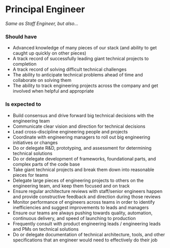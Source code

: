 Principal Engineer
==================

*Same as Staff Engineer, but also...*

### Should have
* Advanced knowledge of many pieces of our stack (and ability to get caught up quickly on other pieces)
* A track record of successfully leading giant technical projects to completion
* A track record of solving difficult technical challenges
* The ability to anticipate technical problems ahead of time and collaborate on solving them
* The ability to track engineering projects across the company and get involved when helpful and appropriate

### Is expected to
* Build consensus and drive forward big technical decisions with the engineering team
* Communicate clear vision and direction for technical decisions
* Lead cross-discipline engineering people and projects
* Coordinate with engineering managers to roll out big engineering initiatives or changes 
* Do or delegate R&D, prototyping, and assessment for determining technical solutions
* Do or delegate development of frameworks, foundational parts, and complex parts of the code base 
* Take giant technical projects and break them down into reasonable pieces for teams
* Delegate large pieces of engineering projects to others on the engineering team, and keep them focused and on track
* Ensure regular architecture reviews with staff/senior engineers happen and provide constructive feedback and direction during those reviews
* Monitor performance of engineers across teams in order to identify inefficiencies and suggest improvements to leads and managers
* Ensure our teams are always pushing towards quality, automation, continuous delivery, and speed of launching to production
* Frequently consult with product engineering leads / engineering leads and PMs on technical solutions
* Do or delegate documentation of technical architecture, tools, and other specifications that an engineer would need to effectively do their job
